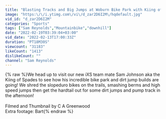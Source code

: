 ```yaml
---
title: "Blasting Tracks and Big Jumps at Woburn Bike Park with Kiing of Spades!"
image: "https:\/\/i.ytimg.com\/vi\/d_zar2D6I2M\/hqdefault.jpg"
vid_id: "d_zar2D6I2M"
categories: "Sports"
tags: ["Sam Reynolds","Mountainbike","downhill"]
date: "2022-02-19T03:39:04+03:00"
vid_date: "2022-02-13T17:00:33Z"
duration: "PT18M30S"
viewcount: "31183"
likeCount: "1413"
dislikeCount: ""
channel: "Sam Reynolds"
---
```

{% raw %}We head up to visit our new iXS team mate Sam Johnson aka the Kiing of Spades to see how his incredible bike park and dirt jump builds are going!  We shred the slopeduro bikes on the trails, smashing berms and high speed jumps then get the hardtail out for some dirt jumps and pump track in the afternoon! <br /><br />Filmed and Thumbnail by C A Greenwood<br />Extra footage: Bart{% endraw %}
